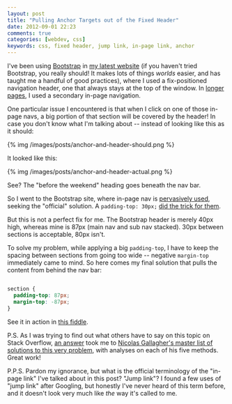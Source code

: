 ```yaml
---
layout: post
title: "Pulling Anchor Targets out of the Fixed Header"
date: 2012-09-01 22:23
comments: true
categories: [webdev, css]
keywords: css, fixed header, jump link, in-page link, anchor
---
```


I've been using [Bootstrap](http://twitter.github.com/bootstrap/) in [my latest website](http://www.beijing3ds.org/) (if you haven't tried Bootstrap, you really should! It makes lots of things *worlds* easier, and has taught me a handful of good practices), where I used a fix-positioned navigation header, one that always stays at the top of the window. In [longer pages](http://www.beijing3ds.org/about/), I used a secondary in-page navigation.

One particular issue I encountered is that when I click on one of those in-page navs, a big portion of that section will be covered by the header! In case you don't know what I'm talking about -- instead of looking like this as it should:

{% img /images/posts/anchor-and-header-should.png %}

It looked like this:

{% img /images/posts/anchor-and-header-actual.png %}

See? The "before the weekend" heading goes beneath the nav bar.

So I went to the Bootstrap site, where in-page nav is [pervasively used](http://twitter.github.com/bootstrap/getting-started.html), seeking the "official" solution. A `padding-top: 30px;` [did the trick for them](http://twitter.github.com/bootstrap/getting-started.html#download-bootstrap).

But this is not a perfect fix for me. The Bootstrap header is merely 40px high, whereas mine is 87px (main nav and sub nav stacked). 30px between sections is acceptable, 80px isn't.

To solve my problem, while applying a big `padding-top`, I have to keep the spacing between sections from going too wide -- negative `margin-top` immediately came to mind. So here comes my final solution that pulls the content from behind the nav bar:

``` css My final solution

section {
  padding-top: 87px;
  margin-top: -87px;
}

```

See it in action in [this fiddle](http://jsfiddle.net/sybrix/ktPqd/).


P.S. As I was trying to find out what others have to say on this topic on Stack Overflow, [an answer](http://stackoverflow.com/questions/4086107/html-positionfixed-page-header-and-in-page-anchors#answer-9618795) took me to [Nicolas Gallagher's master list of solutions to this very problem](http://nicolasgallagher.com/jump-links-and-viewport-positioning/demo/), with analyses on each of his five methods. Great work!

P.P.S. Pardon my ignorance, but what is the official terminology of the "in-page link" I've talked about in this post? "Jump link"? I found a few uses of "jump link" after Googling, but honestly I've never heard of this term before, and it doesn't look very much like *the* way it's called to me.